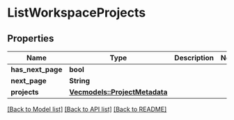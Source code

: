 # ListWorkspaceProjects

## Properties

Name | Type | Description | Notes
------------ | ------------- | ------------- | -------------
**has_next_page** | **bool** |  | 
**next_page** | **String** |  | 
**projects** | [**Vec<models::ProjectMetadata>**](projectMetadata.md) |  | 

[[Back to Model list]](../README.md#documentation-for-models) [[Back to API list]](../README.md#documentation-for-api-endpoints) [[Back to README]](../README.md)


